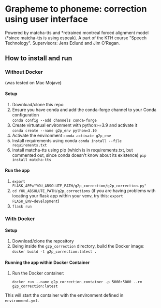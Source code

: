 # Grapheme to phoneme: correction using user interface

Powered by matcha-tts and *retrained montreal forced alignment model (*since matcha-tts is using espeak).
A part of the KTH course "Speech Technology".
Supervisors: Jens Edlund and Jim O'Regan.

## How to install and run ##

### Without Docker ###
  (was tested on Mac Mojave)
#### Setup ####
1. Download/clone this repo
2. Ensure you have conda and add the conda-forge channel to your Conda configuration  
`conda config --add channels conda-forge`
3. Create virtuatual environment with python>=3.9 and activate it   
`conda create --name g2p_env python=3.10
`
4. Activate the environment
`conda activate g2p_env`
5. Install requirements using conda
`conda install --file requirements.txt`
6. Install matcha-tts using pip (which is in requirements.txt, but commented out, since conda doesn't know about its existence)
`pip install matcha-tts`
  
#### Run the app ####
1. `export FLASK_APP="YOU_ABSOLUTE_PATH/g2p_correction/g2p_correction.py"`
2. `cd YOU_ABSOLUTE_PATH/g2p_corrections`
(if you are having problems with locating your flask app within your venv, try this: 
`export FLASK_ENV=development`)
3. `flask run`

### With Docker ###

#### Setup ####
1. Download/clone the repository
2. Being inside the `g2p_correction` directory, build the Docker image:
    ```docker build -t g2p_correction:latest .```

#### Running the app within Docker Container ####

1. Run the Docker container:
    ```
    docker run --name g2p_correction_container -p 5000:5000 --rm g2p_correction:latest
    ```

This will start the container with the environment defined in `environment.yml`.

